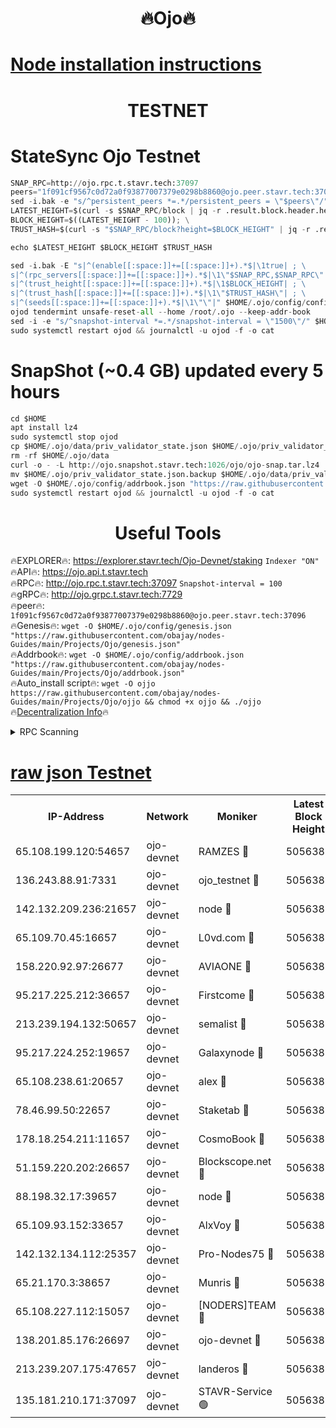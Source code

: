 <h1 align="center"> 🔥Ojo🔥</h1>

[Node installation instructions](https://github.com/obajay/nodes-Guides/tree/main/Projects/Ojo)
=

<h1 align="center"> TESTNET</h1>

# StateSync Ojo Testnet
```python
SNAP_RPC=http://ojo.rpc.t.stavr.tech:37097
peers="1f091cf9567c0d72a0f93877007379e0298b8860@ojo.peer.stavr.tech:37096"
sed -i.bak -e "s/^persistent_peers *=.*/persistent_peers = \"$peers\"/" $HOME/.ojo/config/config.toml
LATEST_HEIGHT=$(curl -s $SNAP_RPC/block | jq -r .result.block.header.height); \
BLOCK_HEIGHT=$((LATEST_HEIGHT - 100)); \
TRUST_HASH=$(curl -s "$SNAP_RPC/block?height=$BLOCK_HEIGHT" | jq -r .result.block_id.hash)

echo $LATEST_HEIGHT $BLOCK_HEIGHT $TRUST_HASH

sed -i.bak -E "s|^(enable[[:space:]]+=[[:space:]]+).*$|\1true| ; \
s|^(rpc_servers[[:space:]]+=[[:space:]]+).*$|\1\"$SNAP_RPC,$SNAP_RPC\"| ; \
s|^(trust_height[[:space:]]+=[[:space:]]+).*$|\1$BLOCK_HEIGHT| ; \
s|^(trust_hash[[:space:]]+=[[:space:]]+).*$|\1\"$TRUST_HASH\"| ; \
s|^(seeds[[:space:]]+=[[:space:]]+).*$|\1\"\"|" $HOME/.ojo/config/config.toml
ojod tendermint unsafe-reset-all --home /root/.ojo --keep-addr-book
sed -i -e "s/^snapshot-interval *=.*/snapshot-interval = \"1500\"/" $HOME/.ojo/config/app.toml
sudo systemctl restart ojod && journalctl -u ojod -f -o cat
```
# SnapShot (~0.4 GB) updated every 5 hours
```python
cd $HOME
apt install lz4
sudo systemctl stop ojod
cp $HOME/.ojo/data/priv_validator_state.json $HOME/.ojo/priv_validator_state.json.backup
rm -rf $HOME/.ojo/data
curl -o - -L http://ojo.snapshot.stavr.tech:1026/ojo/ojo-snap.tar.lz4 | lz4 -c -d - | tar -x -C $HOME/.ojo --strip-components 2
mv $HOME/.ojo/priv_validator_state.json.backup $HOME/.ojo/data/priv_validator_state.json
wget -O $HOME/.ojo/config/addrbook.json "https://raw.githubusercontent.com/obajay/nodes-Guides/main/Projects/Ojo/addrbook.json"
sudo systemctl restart ojod && journalctl -u ojod -f -o cat
```
 <h1 align="center"> Useful Tools</h1>

🔥EXPLORER🔥:        https://explorer.stavr.tech/Ojo-Devnet/staking        `Indexer "ON"` \
🔥API🔥:                     https://ojo.api.t.stavr.tech \
🔥RPC🔥:                    http://ojo.rpc.t.stavr.tech:37097              `Snapshot-interval = 100` \
🔥gRPC🔥:                  http://ojo.grpc.t.stavr.tech:7729 \
🔥peer🔥:                   `1f091cf9567c0d72a0f93877007379e0298b8860@ojo.peer.stavr.tech:37096` \
🔥Genesis🔥:    ```wget -O $HOME/.ojo/config/genesis.json "https://raw.githubusercontent.com/obajay/nodes-Guides/main/Projects/Ojo/genesis.json"``` \
🔥Addrbook🔥:    ```wget -O $HOME/.ojo/config/addrbook.json "https://raw.githubusercontent.com/obajay/nodes-Guides/main/Projects/Ojo/addrbook.json"``` \
🔥Auto_install script🔥: ```wget -O ojjo https://raw.githubusercontent.com/obajay/nodes-Guides/main/Projects/Ojo/ojjo && chmod +x ojjo && ./ojjo``` \
🔥[Decentralization Info](https://github.com/obajay/StateSync-snapshots/tree/main/Projects/Ojo/Decentralization)🔥



<details>
<summary>RPC Scanning</summary>

<h2 align="center"> We scan nodes in real time every 4 hours. And we provide the final result of RPC endpoints.
We cannot influence the operation of these nodes in any way. </h2>


```python
If Voting Power is higher than 0 --> then the Node is a validator of the network and may be subject to attack and be a potential threat to the chain.
```
```python
We marked such validators with a red symbol
```

</details>

[raw json Testnet](https://rpc-check.ojot.stavr.tech/ojot/rpc-ojot-result.json)
=


<table><tr><th>IP-Address</th><th>Network</th><th>Moniker</th><th>Latest Block Height</th><th>Earliest Block Height</th><th>Catching Up</th><th>Tx Index</th><th>Voting Power</th><th>Scan Time</th></tr><tr><td>65.108.199.120:54657</td><td>ojo-devnet</td><td>RAMZES 🔴</td><td>5056383</td><td>306156</td><td>False</td><td>on</td><td>15420</td><td>2024-01-20T20:55:54.682546901UTC</td></tr><tr><td>136.243.88.91:7331</td><td>ojo-devnet</td><td>ojo_testnet 🔴</td><td>5056384</td><td>308845</td><td>False</td><td>on</td><td>1000</td><td>2024-01-20T20:56:00.745842739UTC</td></tr><tr><td>142.132.209.236:21657</td><td>ojo-devnet</td><td>node 🔴</td><td>5056387</td><td>350001</td><td>False</td><td>on</td><td>1999</td><td>2024-01-20T20:56:18.709761344UTC</td></tr><tr><td>65.109.70.45:16657</td><td>ojo-devnet</td><td>L0vd.com 🔴</td><td>5056389</td><td>695918</td><td>False</td><td>off</td><td>998</td><td>2024-01-20T20:56:27.229666805UTC</td></tr><tr><td>158.220.92.97:26677</td><td>ojo-devnet</td><td>AVIAONE 🔴</td><td>5056386</td><td>2754001</td><td>False</td><td>on</td><td>19926</td><td>2024-01-20T20:56:11.385582687UTC</td></tr><tr><td>95.217.225.212:36657</td><td>ojo-devnet</td><td>Firstcome 🔴</td><td>5056384</td><td>2985946</td><td>False</td><td>on</td><td>13566</td><td>2024-01-20T20:56:00.472154781UTC</td></tr><tr><td>213.239.194.132:50657</td><td>ojo-devnet</td><td>semalist 🔴</td><td>5056383</td><td>3223522</td><td>False</td><td>on</td><td>21037</td><td>2024-01-20T20:55:54.949710026UTC</td></tr><tr><td>95.217.224.252:19657</td><td>ojo-devnet</td><td>Galaxynode 🔴</td><td>5056388</td><td>3685492</td><td>False</td><td>on</td><td>11888</td><td>2024-01-20T20:56:26.111588224UTC</td></tr><tr><td>65.108.238.61:20657</td><td>ojo-devnet</td><td>alex 🔴</td><td>5056383</td><td>4158001</td><td>False</td><td>on</td><td>11359</td><td>2024-01-20T20:55:54.222440249UTC</td></tr><tr><td>78.46.99.50:22657</td><td>ojo-devnet</td><td>Staketab 🔴</td><td>5056389</td><td>4254801</td><td>False</td><td>on</td><td>1276</td><td>2024-01-20T20:56:27.520174483UTC</td></tr><tr><td>178.18.254.211:11657</td><td>ojo-devnet</td><td>CosmoBook 🔴</td><td>5056387</td><td>4392001</td><td>False</td><td>off</td><td>1057</td><td>2024-01-20T20:56:21.091956790UTC</td></tr><tr><td>51.159.220.202:26657</td><td>ojo-devnet</td><td>Blockscope.net 🔴</td><td>5056383</td><td>4425001</td><td>False</td><td>on</td><td>1742</td><td>2024-01-20T20:55:53.888992601UTC</td></tr><tr><td>88.198.32.17:39657</td><td>ojo-devnet</td><td>node 🔴</td><td>5056388</td><td>4710001</td><td>False</td><td>on</td><td>87612</td><td>2024-01-20T20:56:21.329626868UTC</td></tr><tr><td>65.109.93.152:33657</td><td>ojo-devnet</td><td>AlxVoy 🔴</td><td>5056387</td><td>4943001</td><td>False</td><td>on</td><td>4491415</td><td>2024-01-20T20:56:16.405071806UTC</td></tr><tr><td>142.132.134.112:25357</td><td>ojo-devnet</td><td>Pro-Nodes75 🔴</td><td>5056383</td><td>4956383</td><td>False</td><td>on</td><td>24651</td><td>2024-01-20T20:55:57.624346317UTC</td></tr><tr><td>65.21.170.3:38657</td><td>ojo-devnet</td><td>Munris 🔴</td><td>5056384</td><td>4956384</td><td>False</td><td>off</td><td>20123</td><td>2024-01-20T20:56:00.130668983UTC</td></tr><tr><td>65.108.227.112:15057</td><td>ojo-devnet</td><td>[NODERS]TEAM 🔴</td><td>5056388</td><td>4956388</td><td>False</td><td>off</td><td>9999</td><td>2024-01-20T20:56:26.504689085UTC</td></tr><tr><td>138.201.85.176:26697</td><td>ojo-devnet</td><td>ojo-devnet 🔴</td><td>5056388</td><td>4956388</td><td>False</td><td>on</td><td>1000024000</td><td>2024-01-20T20:56:26.842632317UTC</td></tr><tr><td>213.239.207.175:47657</td><td>ojo-devnet</td><td>landeros 🔴</td><td>5056386</td><td>4967924</td><td>False</td><td>off</td><td>11083</td><td>2024-01-20T20:56:11.684676255UTC</td></tr><tr><td>135.181.210.171:37097</td><td>ojo-devnet</td><td>STAVR-Service 🟢</td><td>5056383</td><td>5052001</td><td>False</td><td>on</td><td>0</td><td>2024-01-20T20:55:55.324718124UTC</td></tr></table>
